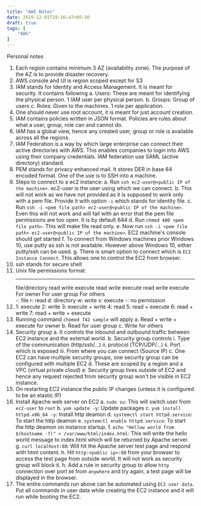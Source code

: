 ```yaml
---
title: "AWS Notes"
date: 2019-12-01T19:16:47+05:30
draft: true
tags: [
    "AWS"
]
---
```

Personal notes

1. Each region contains minimum 3 AZ (availability zone). The purpose of the AZ is to provide disaster recovery.
2. AWS console and UI is region scoped except for       S3
3. IAM stands for Identity and Access Management. It is meant for security. It contains following
    a. Users: These are meant for identifying the physical person. 1 IAM user per physical person.
    b. Groups: Group of users
    c. Roles: Given to the machines. 1 role per application.
4. One should never use root account, it is meant for just account creation.
5. IAM contains policies written in JSON format. Policies are rules about what a user, group, role can and cannot do.
6. IAM has a global view, hence any created user, group or role is available across all the regions.
7. IAM Federation is a way by which large enterprise can connect their active directories with AWS. This enables companies to login into AWS using their company credentials. IAM federation use SAML (active directory) standard.  
8. PEM stands for privacy enhanced mail. It stores DER in base 64 encoded format. One of the use is to SSH into a machine. 
9. Steps to connect to a ec2 instance:
    a. Run `ssh ec2-user@<public IP of the machine>`. ec2-user is the user using which we can connect.
    b. This will not work as we have not provided as it is supposed to work only with a pem file. Provide it with option `-i` which stands for identity file.
    c. Run `ssh -i <pem file path> ec2-user@<public IP of the machine>`. Even this will not work and will fail with an error that the pem file permissions are too open. It is by default 644
    d. Run `chmod 400 <pem file path>`. This will make file read only.
    e. Now run `ssh -i <pem file path> ec2-user@<public IP of the machine>`. EC2 machine's console should get started
    f. To connect from Windows machines prior Windows 10, use putty as ssh is not available. However above Windows 10, either putty/ssh can be used.
    g. There is smart option to connect which is `EC2 Instance Connect`. This allows one to control the EC2 from browser.
10. ssh stands for secure shell    
11. Unix file permissions format:
    -               -    -     -           -    -     -              -    -     -    
    file/directory  read write execute     read write execute        read write execute
                    For owner              For user group            For others   
    -: file         r: read
    d: directory    w: write
                    x: execute
                    -: no permission
12. 1: execute
    2: write
    3: execute + write
    4: read
    5: read + execute
    6: read + write
    7: read + write + execute
13. Running command `chomod 742 sample` will apply 
    a. Read + write + execute for owner
    b. Read for user group
    c. Write for others   
14. Security group
    a. It controls the inbound and outbound traffic between EC2 instance and the external world. b. Security group controls
        i. Type of the communication (http/ssh/...)
        ii. protocol (TCP/UDP/...)
        ii. Port which is exposed
        iii. From where you can connect (Source IP)
    c. One EC2 can have multiple security groups, one security group can be configured with multiple EC2
    d. These are scoped by a region and  a VPC (virtual private cloud)
    e. Security group lives outside of EC2 and hence any request rejected from security group won't be visible in EC2 instance.
15. On restarting EC2 instance the public IP changes (unless it is configured to be an elastic IP)
16. Install Apache web server on EC2
    a. `sudo su`: This will switch user from `ec2-user` to `root`
    b. `yum update -y`: Update packages
    c. `yum install httpd.x86_64 -y`: Install http deamon
    d. `systemctl start httpd.service`: To start the http deamon
    e. `systemctl enable httpd.service`: To start the http deamon on instance startup.
    f. `echo "Hellow world from $(hostname -f)" > /var/www/html/index.html`: This will write the hello world message to index.html which will be returned by Apache server.
    g. `curl localhost:80`: Will hit the Apache server test page and respond with html content.
    h. Hit `http:<public ip>:80` from your browser to access the test page from outside world. It will not work as security group will block it.
    h. Add a rule in security group to allow `http` connection over port `80` from `anywhere` and try again, a test page will be displayed in the browser.
  17. The entire commands run above can be automated using `EC2 user data`. Put all commands in user data while creating the EC2 instance and it will run while booting the EC2.  


